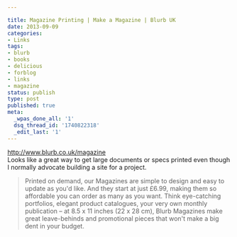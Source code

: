 ```yaml
---

title: Magazine Printing | Make a Magazine | Blurb UK
date: 2013-09-09
categories:
- Links
tags:
- blurb
- books
- delicious
- forblog
- links
- magazine
status: publish
type: post
published: true
meta:
  _wpas_done_all: '1'
  dsq_thread_id: '1740822318'
  _edit_last: '1'
---
```

<p><a href="http://www.blurb.co.uk/magazine">http://www.blurb.co.uk/magazine</a><br />
Looks like a great way to get large documents or specs printed even though I normally advocate building a site for a project.</p>

<blockquote>
  <p>Printed on demand, our Magazines are simple to design and easy to update as you'd like. And they start at just £6.99, making them so affordable you can order as many as you want. Think eye-catching portfolios, elegant product catalogues, your very own monthly publication – at 8.5 x 11 inches (22 x 28 cm), Blurb Magazines make great leave-behinds and promotional pieces that won't make a big dent in your budget.</p>
</blockquote>

